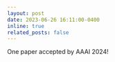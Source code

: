 ```yaml
---
layout: post
date: 2023-06-26 16:11:00-0400
inline: true
related_posts: false
---
```


One paper accepted by AAAI 2024!
